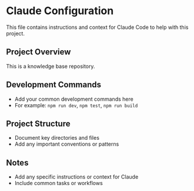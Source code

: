 # Claude Configuration

This file contains instructions and context for Claude Code to help with this project.

## Project Overview
This is a knowledge base repository.

## Development Commands
- Add your common development commands here
- For example: `npm run dev`, `npm test`, `npm run build`

## Project Structure
- Document key directories and files
- Add any important conventions or patterns

## Notes
- Add any specific instructions or context for Claude
- Include common tasks or workflows